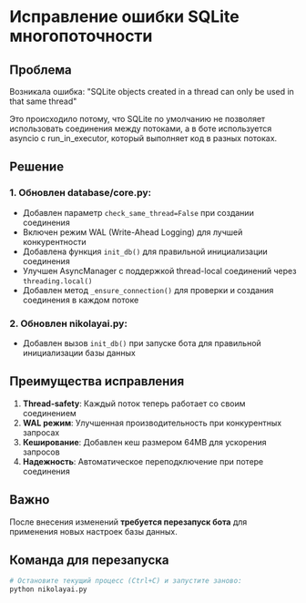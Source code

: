 # Исправление ошибки SQLite многопоточности

## Проблема
Возникала ошибка: "SQLite objects created in a thread can only be used in that same thread"

Это происходило потому, что SQLite по умолчанию не позволяет использовать соединения между потоками, а в боте используется asyncio с run_in_executor, который выполняет код в разных потоках.

## Решение

### 1. Обновлен database/core.py:

- Добавлен параметр `check_same_thread=False` при создании соединения
- Включен режим WAL (Write-Ahead Logging) для лучшей конкурентности
- Добавлена функция `init_db()` для правильной инициализации соединения
- Улучшен AsyncManager с поддержкой thread-local соединений через `threading.local()`
- Добавлен метод `_ensure_connection()` для проверки и создания соединения в каждом потоке

### 2. Обновлен nikolayai.py:

- Добавлен вызов `init_db()` при запуске бота для правильной инициализации базы данных

## Преимущества исправления

1. **Thread-safety**: Каждый поток теперь работает со своим соединением
2. **WAL режим**: Улучшенная производительность при конкурентных запросах
3. **Кеширование**: Добавлен кеш размером 64MB для ускорения запросов
4. **Надежность**: Автоматическое переподключение при потере соединения

## Важно

После внесения изменений **требуется перезапуск бота** для применения новых настроек базы данных.

## Команда для перезапуска

```bash
# Остановите текущий процесс (Ctrl+C) и запустите заново:
python nikolayai.py
```
